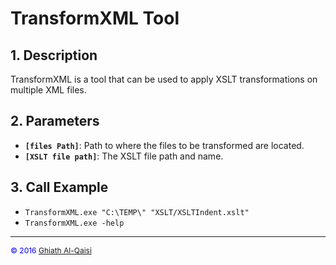 # TransformXML Tool
## 1. Description
TransformXML is a tool that can be used to apply XSLT transformations on multiple XML files.

## 2. Parameters
 * **`[files Path]`**: Path to where the files to be transformed are located. 
 * **`[XSLT file path]`**: The XSLT file path and name.

## 3. Call Example
* `TransformXML.exe "C:\TEMP\" "XSLT/XSLTIndent.xslt"`
* `TransformXML.exe -help`

---
<span style="color:blue; font-size:12px;">&copy; 2016 [Ghiath Al-Qaisi]</span>


[Ghiath Al-Qaisi]: mailto:ghiath.alqaisi@gmail.com "ghiath.alqaisi@gmail.com"